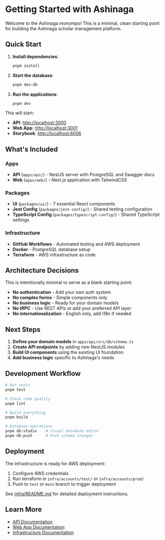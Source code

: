 # Getting Started with Ashinaga

Welcome to the Ashinaga monorepo! This is a minimal, clean starting point for building the Ashinaga scholar management platform.

## Quick Start

1. **Install dependencies**:
   ```bash
   pnpm install
   ```

2. **Start the database**:
   ```bash
   pnpm dev:db
   ```

3. **Run the applications**:
   ```bash
   pnpm dev
   ```

This will start:
- **API**: [http://localhost:3000](http://localhost:3000)
- **Web App**: [http://localhost:3001](http://localhost:3001)
- **Storybook**: [http://localhost:6006](http://localhost:6006)

## What's Included

### Apps
- **API** (`apps/api/`) - NestJS server with PostgreSQL and Swagger docs
- **Web** (`apps/web/`) - Next.js application with TailwindCSS

### Packages
- **UI** (`packages/ui/`) - 7 essential React components
- **Jest Config** (`packages/jest-config/`) - Shared testing configuration
- **TypeScript Config** (`packages/typescript-config/`) - Shared TypeScript settings

### Infrastructure
- **GitHub Workflows** - Automated testing and AWS deployment
- **Docker** - PostgreSQL database setup
- **Terraform** - AWS infrastructure as code

## Architecture Decisions

This is intentionally minimal to serve as a blank starting point:

- **No authentication** - Add your own auth system
- **No complex forms** - Simple components only
- **No business logic** - Ready for your domain models
- **No tRPC** - Use REST APIs or add your preferred API layer
- **No internationalization** - English only, add i18n if needed

## Next Steps

1. **Define your domain models** in `apps/api/src/db/schema.ts`
2. **Create API endpoints** by adding new NestJS modules
3. **Build UI components** using the existing UI foundation
4. **Add business logic** specific to Ashinaga's needs

## Development Workflow

```bash
# Run tests
pnpm test

# Check code quality
pnpm lint

# Build everything
pnpm build

# Database operations
pnpm db:studio    # Visual database editor
pnpm db:push      # Push schema changes
```

## Deployment

The infrastructure is ready for AWS deployment:

1. Configure AWS credentials
2. Run terraform in `infra/accounts/test/` or `infra/accounts/prod/`
3. Push to `test` or `main` branch to trigger deployment

See [infra/README.md](../infra/README.md) for detailed deployment instructions.

## Learn More

- [API Documentation](../apps/api/README.md)
- [Web App Documentation](../apps/web/README.md)
- [Infrastructure Documentation](../infra/README.md)